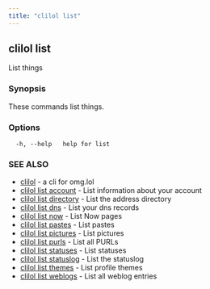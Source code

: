 ```yaml
---
title: "clilol list"
---
```

## clilol list

List things

### Synopsis

These commands list things.

### Options

```
  -h, --help   help for list
```

### SEE ALSO

* [clilol](clilol.md)	 - a cli for omg.lol
* [clilol list account](clilol_list_account.md)	 - List information about your account
* [clilol list directory](clilol_list_directory.md)	 - List the address directory
* [clilol list dns](clilol_list_dns.md)	 - List your dns records
* [clilol list now](clilol_list_now.md)	 - List Now pages
* [clilol list pastes](clilol_list_pastes.md)	 - List pastes
* [clilol list pictures](clilol_list_pictures.md)	 - List pictures
* [clilol list purls](clilol_list_purls.md)	 - List all PURLs
* [clilol list statuses](clilol_list_statuses.md)	 - List statuses
* [clilol list statuslog](clilol_list_statuslog.md)	 - List the statuslog
* [clilol list themes](clilol_list_themes.md)	 - List profile themes
* [clilol list weblogs](clilol_list_weblogs.md)	 - List all weblog entries
